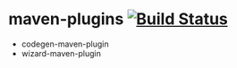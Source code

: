 maven-plugins [![Build Status](https://travis-ci.org/unidal/maven-plugins.png?branch=master)](https://travis-ci.org/unidal/maven-plugins)
=============

* codegen-maven-plugin
* wizard-maven-plugin
